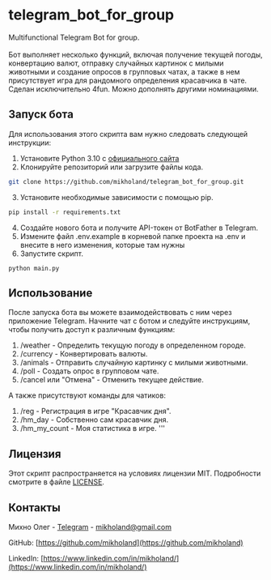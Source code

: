 # telegram_bot_for_group
Multifunctional Telegram Bot for group. <br><br>
Бот выполняет несколько функций, включая получение текущей погоды, 
конвертацию валют, отправку случайных картинок с милыми животными и 
создание опросов в групповых чатах, а также в нем присутствует игра
для рандомного определения красавчика в чате. <br>
Сделан исключительно 4fun. Можно дополнять другими номинациями.

## Запуск бота
Для использования этого скрипта вам нужно следовать следующей инструкции:
1. Установите Python 3.10 с [официального сайта](https://www.python.org/)
2. Клонируйте репозиторий или загрузите файлы кода.
```sh
git clone https://github.com/mikholand/telegram_bot_for_group.git
```
3. Установите необходимые зависимости с помощью pip.
```sh
pip install -r requirements.txt
```
4. Создайте нового бота и получите API-токен от BotFather в Telegram.
5. Измените файл .env.example в корневой папке проекта на .env и внесите в
него изменения, которые там нужны
6. Запустите скрипт.
```
python main.py
```

## Использование
После запуска бота вы можете взаимодействовать с ним через приложение 
Telegram. Начните чат с ботом и следуйте инструкциям, чтобы получить 
доступ к различным функциям:
1. /weather - Определить текущую погоду в определенном городе.
2. /currency - Конвертировать валюты.
3. /animals - Отправить случайную картинку с милыми животными.
4. /poll - Создать опрос в групповом чате.
5. /cancel или "Отмена" - Отменить текущее действие.

А также присутствуют команды для чатиков:
1. /reg - Регистрация в игре "Красавчик дня".
2. /hm_day - Собственно сам красавчик дня.
3. /hm_my_count - Моя статистика в игре.
'''

## Лицензия
Этот скрипт распространяется на условиях лицензии MIT. 
Подробности смотрите в файле
[LICENSE](https://github.com/mikholand/telegram_bot_for_group/blob/master/LICENSE).

## Контакты
Михно Олег - [Telegram](https://t.me/mikholand) - mikholand@gmail.com

GitHub: [https://github.com/mikholand](https://github.com/mikholand)

LinkedIn: [https://www.linkedin.com/in/mikholand/](https://www.linkedin.com/in/mikholand/)
